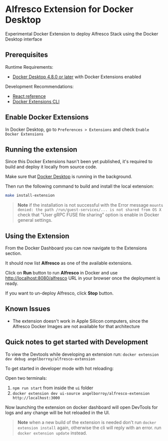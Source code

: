 # Alfresco Extension for Docker Desktop

Experimental Docker Extension to deploy Alfresco Stack using the Docker Desktop interface

## Prerequisites

Runtime Requirements:

- [Docker Desktop 4.8.0 or later](https://www.docker.com/products/docker-desktop/) with Docker Extensions enabled

Development Recommendations:

- [React reference](https://reactjs.org)
- [Docker Extensions CLI](https://github.com/docker/extensions-sdk)

## Enable Docker Extensions

In Docker Desktop, go to `Preferences > Extensions` and check `Enable Docker Extensions`

## Running the extension

Since this Docker Extensions hasn't been yet published, it's required to build and deploy it locally from source code.

Make sure that [Docker Desktop](https://www.docker.com/products/docker-desktop/) is running in the background.

Then run the following command to build and install the local extension:

```sh
make install-extension
```

> **Note** if the installation is not successful with the Error message `mounts denied: the path /run/guest-services/... is not shared from OS X` check that "User gRPC FUSE file sharing" option is enable in Docker general settings.

## Using the Extension

From the Docker Dashboard you can now navigate to the Extensions section.

It should now list **Alfresco** as one of the available extensions.

Click on **Run** button to run **Alfresco** in Docker and use <http://localhost:8080/alfresco> URL in your browser once the deployment is ready.

If you want to un-deploy Alfresco, click **Stop** button.

## Known Issues

- The extension doesn't work in Apple Silicon computers, since the Alfresco Docker Images are not available for that architecture

## Quick notes to get started with Development

To view the Devtools while developing an extension run: `docker extension dev debug angelborroy/alfresco-extension`

To get started in developer mode with hot reloading:

Open two terminals:

1. `npm run start` from inside the `ui` folder
2. `docker extension dev ui-source angelborroy/alfresco-extension http://localhost:3000`

Now launching the extension on docker dashboard will open DevTools for logs and any change will be hot reloaded in the UI.

> **Note** when a new build of the extension is needed don't run `docker extension install` again, otherwise the cli will reply with an error. run `docker extension update` instead.
